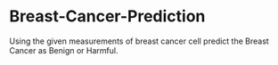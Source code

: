 # Breast-Cancer-Prediction
Using the given measurements of breast cancer cell predict the Breast Cancer as Benign or Harmful.
